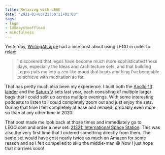 ```yaml
---
title: Relaxing with LEGO
date: "2021-03-03T21:00:11+01:00"
tags:
- lego
- 100daystooffload
- mindfulness
---
```


Yesterday, [WritingAtLarge](https://writingatlarge.com/2021/03/02/lego-architecture-trafalgar-square/) had a nice post about using LEGO in order to relax:

> I discovered that legos have become much more sophisticated these days, especially the Ideas and Architecture sets, and that building Legos puts me into a zen like mood that beats anything I’ve been able to achieve with meditation so far.

That has pretty much also been my experience. I built both the [Apollo 13 lander](https://www.lego.com/de-at/product/nasa-apollo-11-lunar-lander-10266) and the [Saturn V](https://www.lego.com/de-at/product/lego-nasa-apollo-saturn-v-92176) sets last year, each consisting of multiple larger bags that I could split up across multiple evenings. With some interesting podcasts to listen to I could completely zoom out and just enjoy the sets. During that time I felt completely at ease and relaxed, probably even more so than at any other time in 2020.

That post made me look back at those times and immediately go to LEGO.com and order a new set: [21321: International Space Station](https://www.lego.com/de-at/product/international-space-station-21321). This was also the very first time that I ordered something directly from them. The same set would have cost nearly twice as much on Amazon for some reason and so I felt compelled to skip the middle-man 😅 Now I just hope that it arrives soon!
